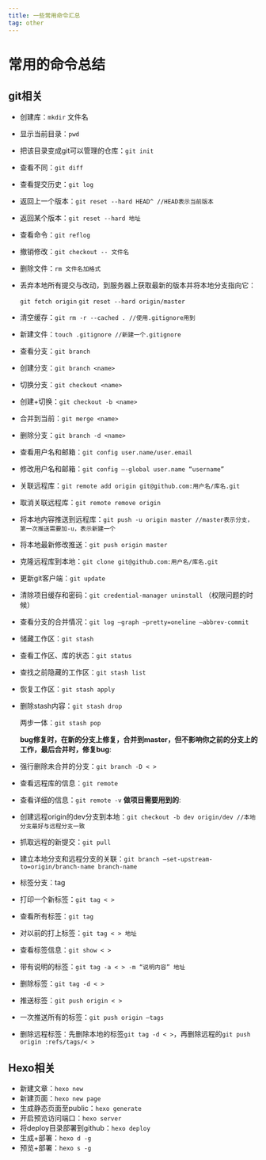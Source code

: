 ```yaml
---
title: 一些常用命令汇总
tag: other
---
```


# 常用的命令总结

## git相关

- 创建库：`mkdir` 文件名

- 显示当前目录：`pwd`

- 把该目录变成git可以管理的仓库：`git init`

- 查看不同：`git diff`

- 查看提交历史：`git log`

- 返回上一个版本：`git reset --hard HEAD^ //HEAD表示当前版本`

- 返回某个版本：`git reset --hard 地址`

- 查看命令：`git reflog`

- 撤销修改：`git checkout -- 文件名`

- 删除文件：`rm 文件名加格式`

- 丢弃本地所有提交与改动，到服务器上获取最新的版本并将本地分支指向它：

    `git fetch origin`
    `git reset --hard origin/master`

- 清空缓存：`git rm -r --cached . //使用.gitignore用到`

- 新建文件：`touch .gitignore //新建一个.gitignore`

- 查看分支：`git branch`

- 创建分支：`git branch <name>`

- 切换分支：`git checkout <name>`

- 创建+切换：`git checkout -b <name>`

- 合并到当前：`git merge <name>`

- 删除分支：`git branch -d <name>`

- 查看用户名和邮箱：`git config user.name/user.email`

- 修改用户名和邮箱：`git config –-global user.name “username”`

- 关联远程库：`git remote add origin git@github.com:用户名/库名.git`

- 取消关联远程库：`git remote remove origin`

- 将本地内容推送到远程库：`git push -u origin master //master表示分支，第一次推送需要加-u，表示新建一个`

- 将本地最新修改推送：`git push origin master`

- 克隆远程库到本地：`git clone git@github.com:用户名/库名.git`

- 更新git客户端：`git update`

- 清除项目缓存和密码：`git credential-manager uninstall` （权限问题的时候）

- 查看分支的合并情况：`git log –graph –pretty=oneline –abbrev-commit`

- 储藏工作区：`git stash`

- 查看工作区、库的状态：`git status`

- 查找之前隐藏的工作区：`git stash list`

- 恢复工作区：`git stash apply`

- 删除stash内容：`git stash drop`

    两步一体：`git stash pop`

    **bug修复时，在新的分支上修复，合并到master，但不影响你之前的分支上的工作，最后合并时，修复bug**:

- 强行删除未合并的分支：`git branch -D < >`

- 查看远程库的信息：`git remote`

- 查看详细的信息：`git remote -v`
    **做项目需要用到的**:

- 创建远程origin的dev分支到本地：`git checkout -b dev origin/dev //本地分支最好与远程分支一致`

- 抓取远程的新提交：`git pull`

- 建立本地分支和远程分支的关联：`git branch –set-upstream-to=origin/branch-name branch-name`

- 标签分支：tag

- 打印一个新标签：`git tag < >`

- 查看所有标签：`git tag`

- 对以前的打上标签：`git tag < > 地址`

- 查看标签信息：`git show < >`

- 带有说明的标签：`git tag -a < > -m “说明内容” 地址`

- 删除标签：`git tag -d < >`

- 推送标签：`git push origin < >`

- 一次推送所有的标签：`git push origin –tags`

- 删除远程标签：先删除本地的标签`git tag -d < >`，再删除远程的`git push origin :refs/tags/< >`

## Hexo相关

- 新建文章：`hexo new`
- 新建页面：`hexo new page`
- 生成静态页面至public：`hexo generate`
- 开启预览访问端口：`hexo server`
- 将deploy目录部署到github：`hexo deploy`
- 生成+部署：`hexo d -g`
- 预览+部署：`hexo s -g`